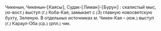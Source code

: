 ---
---

Чикенын, Чикенын-⟦Каясы⟧, Судак-⟦Лиман⟧-⟦Бурун⟧
: скалистый мыс, ⦅ю-вост.⦆ выступ ⦅г.⦆ Коба-Кая, замыкает с ⦅З⦆ главную новосветскую бухту, Зеленую. В отдельных источниках м. Чикен-Кая – ⦅юж.⦆ выступ ⦅г.⦆ Караул-Оба ⦅ср.⦆ ⦅рпл.⦆ чик.
